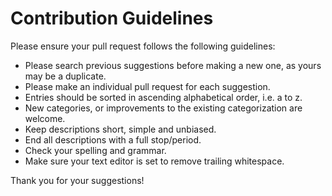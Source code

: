 # Contribution Guidelines

Please ensure your pull request follows the following guidelines:

* Please search previous suggestions before making a new one, as yours may be a duplicate.
* Please make an individual pull request for each suggestion.
* Entries should be sorted in ascending alphabetical order, i.e. a to z.
* New categories, or improvements to the existing categorization are welcome.
* Keep descriptions short, simple and unbiased.
* End all descriptions with a full stop/period.
* Check your spelling and grammar.
* Make sure your text editor is set to remove trailing whitespace.

Thank you for your suggestions!
